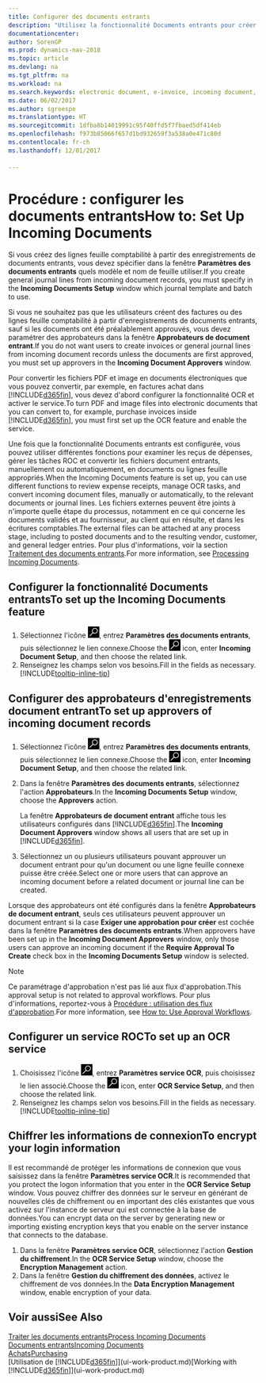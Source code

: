 ```yaml
---
title: Configurer des documents entrants
description: "Utilisez la fonctionnalité Documents entrants pour créer des documents électroniques, gérer des tâches OCR, importer des factures, et convertir des fichiers images."
documentationcenter: 
author: SorenGP
ms.prod: dynamics-nav-2018
ms.topic: article
ms.devlang: na
ms.tgt_pltfrm: na
ms.workload: na
ms.search.keywords: electronic document, e-invoice, incoming document, OCR, ecommerce, document exchange, import invoice
ms.date: 06/02/2017
ms.author: sgroespe
ms.translationtype: HT
ms.sourcegitcommit: 1dfba8b14019991c95f40ffd5f7fbaed5df414eb
ms.openlocfilehash: f973b85066f657d1bd932659f3a538a0e471c80d
ms.contentlocale: fr-ch
ms.lasthandoff: 12/01/2017

---
```

# <a name="how-to-set-up-incoming-documents"></a><span data-ttu-id="dc786-103">Procédure : configurer les documents entrants</span><span class="sxs-lookup"><span data-stu-id="dc786-103">How to: Set Up Incoming Documents</span></span>
<span data-ttu-id="dc786-104">Si vous créez des lignes feuille comptabilité à partir des enregistrements de documents entrants, vous devez spécifier dans la fenêtre **Paramètres des documents entrants** quels modèle et nom de feuille utiliser.</span><span class="sxs-lookup"><span data-stu-id="dc786-104">If you create general journal lines from incoming document records, you must specify in the **Incoming Documents Setup** window which journal template and batch to use.</span></span>

<span data-ttu-id="dc786-105">Si vous ne souhaitez pas que les utilisateurs créent des factures ou des lignes feuille comptabilité à partir d'enregistrements de documents entrants, sauf si les documents ont été préalablement approuvés, vous devez paramétrer des approbateurs dans la fenêtre **Approbateurs de document entrant**.</span><span class="sxs-lookup"><span data-stu-id="dc786-105">If you do not want users to create invoices or general journal lines from incoming document records unless the documents are first approved, you must set up approvers in the **Incoming Document Approvers** window.</span></span>

<span data-ttu-id="dc786-106">Pour convertir les fichiers PDF et image en documents électroniques que vous pouvez convertir, par exemple, en factures achat dans [!INCLUDE[d365fin](includes/d365fin_md.md)], vous devez d'abord configurer la fonctionnalité OCR et activer le service.</span><span class="sxs-lookup"><span data-stu-id="dc786-106">To turn PDF and image files into electronic documents that you can convert to, for example, purchase invoices inside [!INCLUDE[d365fin](includes/d365fin_md.md)], you must first set up the OCR feature and enable the service.</span></span>

<span data-ttu-id="dc786-107">Une fois que la fonctionnalité Documents entrants est configurée, vous pouvez utiliser différentes fonctions pour examiner les reçus de dépenses, gérer les tâches ROC et convertir les fichiers document entrants, manuellement ou automatiquement, en documents ou lignes feuille appropriés.</span><span class="sxs-lookup"><span data-stu-id="dc786-107">When the Incoming Documents feature is set up, you can use different functions to review expense receipts, manage OCR tasks, and convert incoming document files, manually or automatically, to the relevant documents or journal lines.</span></span> <span data-ttu-id="dc786-108">Les fichiers externes peuvent être joints à n'importe quelle étape du processus, notamment en ce qui concerne les documents validés et au fournisseur, au client qui en résulte, et dans les écritures comptables.</span><span class="sxs-lookup"><span data-stu-id="dc786-108">The external files can be attached at any process stage, including to posted documents and to the resulting vendor, customer, and general ledger entries.</span></span> <span data-ttu-id="dc786-109">Pour plus d'informations, voir la section [Traitement des documents entrants](across-process-income-documents.md).</span><span class="sxs-lookup"><span data-stu-id="dc786-109">For more information, see [Processing Incoming Documents](across-process-income-documents.md).</span></span>

## <a name="to-set-up-the-incoming-documents-feature"></a><span data-ttu-id="dc786-110">Configurer la fonctionnalité Documents entrants</span><span class="sxs-lookup"><span data-stu-id="dc786-110">To set up the Incoming Documents feature</span></span>
1. <span data-ttu-id="dc786-111">Sélectionnez l'icône ![Page ou état pour la recherche](media/ui-search/search_small.png "Page ou état pour la recherche"), entrez **Paramètres des documents entrants**, puis sélectionnez le lien connexe.</span><span class="sxs-lookup"><span data-stu-id="dc786-111">Choose the ![Search for Page or Report](media/ui-search/search_small.png "Search for Page or Report icon") icon, enter **Incoming Document Setup**, and then choose the related link.</span></span>
2. <span data-ttu-id="dc786-112">Renseignez les champs selon vos besoins.</span><span class="sxs-lookup"><span data-stu-id="dc786-112">Fill in the fields as necessary.</span></span> [!INCLUDE[tooltip-inline-tip](includes/tooltip-inline-tip_md.md)]

## <a name="to-set-up-approvers-of-incoming-document-records"></a><span data-ttu-id="dc786-113">Configurer des approbateurs d'enregistrements document entrant</span><span class="sxs-lookup"><span data-stu-id="dc786-113">To set up approvers of incoming document records</span></span>
1. <span data-ttu-id="dc786-114">Sélectionnez l'icône ![Page ou état pour la recherche](media/ui-search/search_small.png "Page ou état pour la recherche"), entrez **Paramètres des documents entrants**, puis sélectionnez le lien connexe.</span><span class="sxs-lookup"><span data-stu-id="dc786-114">Choose the ![Search for Page or Report](media/ui-search/search_small.png "Search for Page or Report icon") icon, enter **Incoming Document Setup**, and then choose the related link.</span></span>  
2. <span data-ttu-id="dc786-115">Dans la fenêtre **Paramètres des documents entrants**, sélectionnez l'action **Approbateurs**.</span><span class="sxs-lookup"><span data-stu-id="dc786-115">In the **Incoming Documents Setup** window, choose the **Approvers** action.</span></span>

    <span data-ttu-id="dc786-116">La fenêtre **Approbateurs de document entrant** affiche tous les utilisateurs configurés dans [!INCLUDE[d365fin](includes/d365fin_md.md)].</span><span class="sxs-lookup"><span data-stu-id="dc786-116">The **Incoming Document Approvers** window shows all users that are set up in [!INCLUDE[d365fin](includes/d365fin_md.md)].</span></span>  
3. <span data-ttu-id="dc786-117">Sélectionnez un ou plusieurs utilisateurs pouvant approuver un document entrant pour qu'un document ou une ligne feuille connexe puisse être créée.</span><span class="sxs-lookup"><span data-stu-id="dc786-117">Select one or more users that can approve an incoming document before a related document or journal line can be created.</span></span>

<span data-ttu-id="dc786-118">Lorsque des approbateurs ont été configurés dans la fenêtre **Approbateurs de document entrant**, seuls ces utilisateurs peuvent approuver un document entrant si la case **Exiger une approbation pour créer** est cochée dans la fenêtre **Paramètres des documents entrants**.</span><span class="sxs-lookup"><span data-stu-id="dc786-118">When approvers have been set up in the **Incoming Document Approvers** window, only those users can approve an incoming document if the **Require Approval To Create** check box in the **Incoming Documents Setup** window is selected.</span></span>

> [!NOTE]  
>   <span data-ttu-id="dc786-119">Ce paramétrage d'approbation n'est pas lié aux flux d'approbation.</span><span class="sxs-lookup"><span data-stu-id="dc786-119">This approval setup is not related to approval workflows.</span></span> <span data-ttu-id="dc786-120">Pour plus d'informations, reportez-vous à [Procédure : utilisation des flux d'approbation](across-how-use-approval-workflows.md).</span><span class="sxs-lookup"><span data-stu-id="dc786-120">For more information, see [How to: Use Approval Workflows](across-how-use-approval-workflows.md).</span></span>

## <a name="to-set-up-an-ocr-service"></a><span data-ttu-id="dc786-121">Configurer un service ROC</span><span class="sxs-lookup"><span data-stu-id="dc786-121">To set up an OCR service</span></span>
1. <span data-ttu-id="dc786-122">Choisissez l'icône ![Page ou état pour la recherche](media/ui-search/search_small.png "icône Page ou état pour la recherche"), entrez **Paramètres service OCR**, puis choisissez le lien associé.</span><span class="sxs-lookup"><span data-stu-id="dc786-122">Choose the ![Search for Page or Report](media/ui-search/search_small.png "Search for Page or Report icon") icon, enter **OCR Service Setup**, and then choose the related link.</span></span>
2. <span data-ttu-id="dc786-123">Renseignez les champs selon vos besoins.</span><span class="sxs-lookup"><span data-stu-id="dc786-123">Fill in the fields as necessary.</span></span> [!INCLUDE[tooltip-inline-tip](includes/tooltip-inline-tip_md.md)]

## <a name="to-encrypt-your-login-information"></a><span data-ttu-id="dc786-124">Chiffrer les informations de connexion</span><span class="sxs-lookup"><span data-stu-id="dc786-124">To encrypt your login information</span></span>
<span data-ttu-id="dc786-125">Il est recommandé de protéger les informations de connexion que vous saisissez dans la fenêtre **Paramètres service OCR**.</span><span class="sxs-lookup"><span data-stu-id="dc786-125">It is recommended that you protect the logon information that you enter in the **OCR Service Setup** window.</span></span> <span data-ttu-id="dc786-126">Vous pouvez chiffrer des données sur le serveur en générant de nouvelles clés de chiffrement ou en important des clés existantes que vous activez sur l'instance de serveur qui est connectée à la base de données.</span><span class="sxs-lookup"><span data-stu-id="dc786-126">You can encrypt data on the server by generating new or importing existing encryption keys that you enable on the server instance that connects to the database.</span></span>

1. <span data-ttu-id="dc786-127">Dans la fenêtre **Paramètres service OCR**, sélectionnez l'action **Gestion du chiffrement**.</span><span class="sxs-lookup"><span data-stu-id="dc786-127">In the **OCR Service Setup** window, choose the **Encryption Management** action.</span></span>
2. <span data-ttu-id="dc786-128">Dans la fenêtre **Gestion du chiffrement des données**, activez le chiffrement de vos données.</span><span class="sxs-lookup"><span data-stu-id="dc786-128">In the **Data Encryption Management** window, enable encryption of your data.</span></span>

## <a name="see-also"></a><span data-ttu-id="dc786-129">Voir aussi</span><span class="sxs-lookup"><span data-stu-id="dc786-129">See Also</span></span>
[<span data-ttu-id="dc786-130">Traiter les documents entrants</span><span class="sxs-lookup"><span data-stu-id="dc786-130">Process Incoming Documents</span></span>](across-process-income-documents.md)  
[<span data-ttu-id="dc786-131">Documents entrants</span><span class="sxs-lookup"><span data-stu-id="dc786-131">Incoming Documents</span></span>](across-income-documents.md)  
[<span data-ttu-id="dc786-132">Achats</span><span class="sxs-lookup"><span data-stu-id="dc786-132">Purchasing</span></span>](purchasing-manage-purchasing.md)  
<span data-ttu-id="dc786-133">[Utilisation de [!INCLUDE[d365fin](includes/d365fin_md.md)]](ui-work-product.md)</span><span class="sxs-lookup"><span data-stu-id="dc786-133">[Working with [!INCLUDE[d365fin](includes/d365fin_md.md)]](ui-work-product.md)</span></span>

